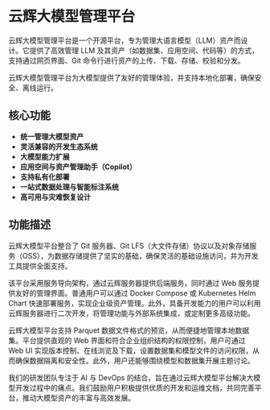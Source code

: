 # 云辉大模型管理平台

云辉大模型管理平台是一个开源平台，专为管理大语言模型（LLM）资产而设计。它提供了高效管理 LLM 及其资产（如数据集、应用空间、代码等）的方式，支持通过网页界面、Git 命令行进行资产的上传、下载、存储、校验和分发。

云辉大模型管理平台为大模型提供了友好的管理体验，并支持本地化部署，确保安全、离线运行。

## 核心功能

- **统一管理大模型资产**  
- **灵活兼容的开发生态系统**  
- **大模型能力扩展**  
- **应用空间与资产管理助手（Copilot）**  
- **支持私有化部署**  
- **一站式数据处理与智能标注系统**  
- **高可用与灾难恢复设计**

## 功能描述

云辉大模型平台整合了 Git 服务器、Git LFS（大文件存储）协议以及对象存储服务（OSS），为数据存储提供了坚实的基础，确保灵活的基础设施访问，并为开发工具提供全面支持。

该平台采用服务导向架构，通过云辉服务器提供后端服务，同时通过 Web 服务提供友好的管理界面。普通用户可以通过 Docker Compose 或 Kubernetes Helm Chart 快速部署服务，实现企业级资产管理。此外，具备开发能力的用户可以利用云辉服务器进行二次开发，将管理功能与外部系统集成，或定制更多高级功能。

云辉大模型平台支持 Parquet 数据文件格式的预览，从而便捷地管理本地数据集。平台提供直观的 Web 界面和符合企业组织结构的权限控制，用户可通过 Web UI 实现版本控制、在线浏览及下载，设置数据集和模型文件的访问权限，从而确保数据隔离和安全性。此外，用户还能够围绕模型和数据集开展主题讨论。

我们的研发团队专注于 AI 与 DevOps 的结合，旨在通过云辉大模型平台解决大模型开发过程中的痛点。我们鼓励用户积极提供优质的开发和运维文档，共同完善平台，推动大模型资产的丰富与高效发展。

